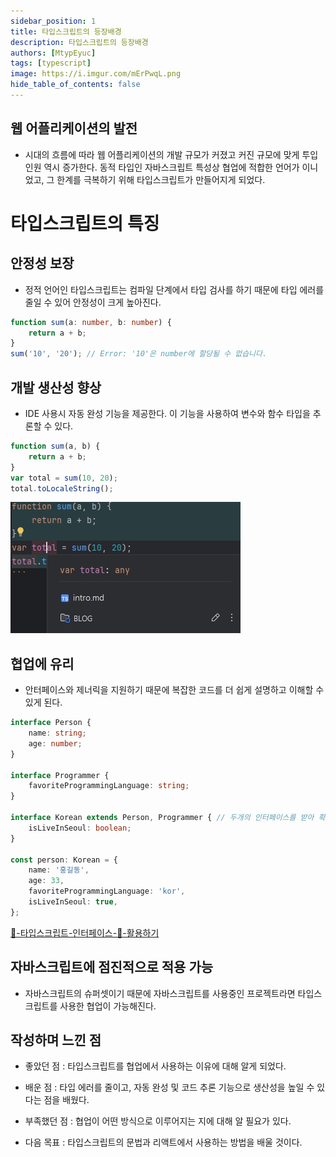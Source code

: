 ```yaml
---
sidebar_position: 1
title: 타입스크립트의 등장배경
description: 타입스크립트의 등장배경
authors: [MtypEyuc]
tags: [typescript]
image: https://i.imgur.com/mErPwqL.png
hide_table_of_contents: false
---
```


## 웹 어플리케이션의 발전

- 시대의 흐름에 따라 웹 어플리케이션의 개발 규모가 커졌고 커진 규모에 맞게 투입 인원 역시 증가한다.
  동적 타입인 자바스크립트 특성상 협업에 적합한 언어가 이니었고, 그 한계를 극복하기 위해 타입스크립트가
  만들어지게 되었다.

# 타입스크립트의 특징
  ## 안정성 보장
- 정적 언어인 타입스크립트는 컴파일 단계에서 타입 검사를 하기 때문에 타입 에러를 줄일 수 있어 안정성이 크게 높아진다.
```typescript
function sum(a: number, b: number) {
    return a + b;
}
sum('10', '20'); // Error: '10'은 number에 할당될 수 없습니다.
```
## 개발 생산성 향상
- IDE 사용시 자동 완성 기능을 제공한다. 이 기능을 사용하여 변수와 함수 타입을 추론할 수 있다.
```typescript
function sum(a, b) {
    return a + b;
}
var total = sum(10, 20);
total.toLocaleString();
```
![](img/20250204_224711.jpg)

## 협업에 유리
- 안터페이스와 제너릭을 지원하기 때문에 복잡한 코드를 더 쉽게 설명하고 이해할 수 있게 된다.

```typescript
interface Person {
    name: string;
    age: number;
}

interface Programmer {
    favoriteProgrammingLanguage: string;
}

interface Korean extends Person, Programmer { // 두개의 인터페이스를 받아 확장
    isLiveInSeoul: boolean;
}

const person: Korean = {
    name: '홍길동',
    age: 33,
    favoriteProgrammingLanguage: 'kor',
    isLiveInSeoul: true,
};
```
[📘-타입스크립트-인터페이스-💯-활용하기](https://inpa.tistory.com/entry/TS-%F0%9F%93%98-%ED%83%80%EC%9E%85%EC%8A%A4%ED%81%AC%EB%A6%BD%ED%8A%B8-%EC%9D%B8%ED%84%B0%ED%8E%98%EC%9D%B4%EC%8A%A4-%F0%9F%92%AF-%ED%99%9C%EC%9A%A9%ED%95%98%EA%B8%B0)

## 자바스크립트에 점진적으로 적용 가능
- 자바스크립트의 슈퍼셋이기 때문에 자바스크립트를 사용중인 프로젝트라면 타입스크립트를 사용한 협업이 가능해진다.

## 작성하며 느낀 점
- 좋았던 점 : 타입스크립트를 협업에서 사용하는 이유에 대해 알게 되었다.


- 배운 점 : 타입 에러를 줄이고, 자동 완성 및 코드 추론 기능으로 생산성을 높일 수 있다는 점을 배웠다.


- 부족했던 점 : 협업이 어떤 방식으로 이루어지는 지에 대해 알 필요가 있다.


- 다음 목표 : 타입스크립트의 문법과 리액트에서 사용하는 방법을 배울 것이다.
